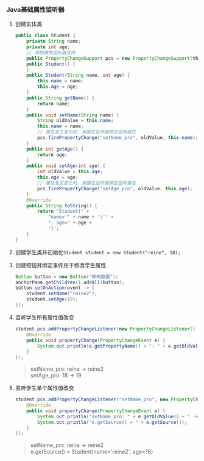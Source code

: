 ### Java基础属性监听器

1. 创建实体类
  
   ```java
   public class Student {  
       private String name;  
       private int age;  
       // 添加属性监听器支持
       public PropertyChangeSupport pcs = new PropertyChangeSupport(this);  
       public Student() {  
       }  
       public Student(String name, int age) {  
           this.name = name;  
           this.age = age;  
       }  
       public String getName() {  
           return name;  
       }  
       public void setName(String name) {  
           String oldValue = this.name;  
           this.name = name;  
           // 属性发生变化时，用属性监听器绑定监听属性
           pcs.firePropertyChange("setName_pro", oldValue, this.name);  
       }  
       public int getAge() {  
           return age;  
       }  
       public void setAge(int age) {  
           int oldValue = this.age;  
           this.age = age;  
           // 属性发生变化时，用属性监听器绑定监听属性
           pcs.firePropertyChange("setAge_pro", oldValue, this.age);  
       }  
       @Override  
       public String toString() {  
           return "Student{" +  
               "name='" + name + '\'' +  
               ", age=" + age +  
               '}';  
       }
   }  
   ```

2. 创建学生类并初始化`Student student = new Student("reine", 18);`

3. 创建按钮并绑定事件用于修改学生属性
  
   ```java
   Button button = new Button("修改数据");
   anchorPane.getChildren().addAll(button);
   button.setOnAction(event -> {  
       student.setName("reine2");  
       student.setAge(19);  
   });
   ```

4. 监听学生所有属性值改变
  
   ```java
   student.pcs.addPropertyChangeListener(new PropertyChangeListener() {  
       @Override  
       public void propertyChange(PropertyChangeEvent e) {  
           System.out.println(e.getPropertyName() + ": " + e.getOldValue() + " -> " + e.getNewValue());  
       }  
   });
   ```
   
   > setName_pro: reine -> reine2  
   > setAge_pro: 18 -> 19

5. 监听学生单个属性值改变
  
   ```java
   student.pcs.addPropertyChangeListener("setName_pro", new PropertyChangeListener() {  
       @Override  
       public void propertyChange(PropertyChangeEvent e) {  
           System.out.println("setName_pro: " + e.getOldValue() + " -> " + e.getNewValue());  
           System.out.println("e.getSource() = " + e.getSource());  
       }  
   });
   ```
   
   > setName_pro: reine -> reine2  
   > e.getSource() = Student{name='reine2', age=18}